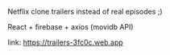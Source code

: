 Netflix clone 
trailers instead of real episodes ;)

React + firebase + axios (movidb API)


link: https://trailers-3fc0c.web.app
